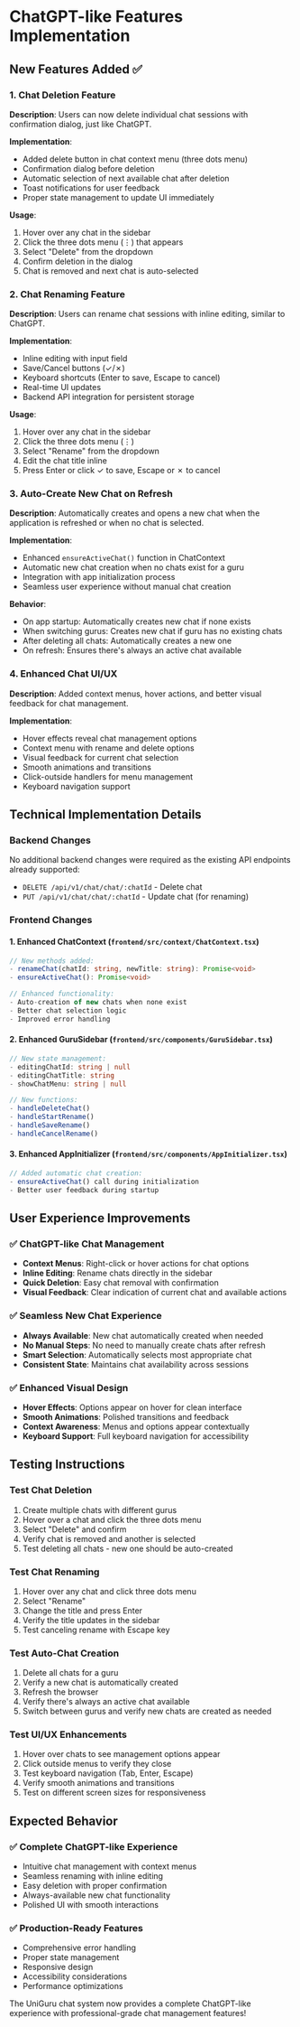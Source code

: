 # ChatGPT-like Features Implementation

## New Features Added ✅

### 1. Chat Deletion Feature
**Description**: Users can now delete individual chat sessions with confirmation dialog, just like ChatGPT.

**Implementation**:
- Added delete button in chat context menu (three dots menu)
- Confirmation dialog before deletion
- Automatic selection of next available chat after deletion
- Toast notifications for user feedback
- Proper state management to update UI immediately

**Usage**:
1. Hover over any chat in the sidebar
2. Click the three dots menu (⋮) that appears
3. Select "Delete" from the dropdown
4. Confirm deletion in the dialog
5. Chat is removed and next chat is auto-selected

### 2. Chat Renaming Feature
**Description**: Users can rename chat sessions with inline editing, similar to ChatGPT.

**Implementation**:
- Inline editing with input field
- Save/Cancel buttons (✓/✗)
- Keyboard shortcuts (Enter to save, Escape to cancel)
- Real-time UI updates
- Backend API integration for persistent storage

**Usage**:
1. Hover over any chat in the sidebar
2. Click the three dots menu (⋮)
3. Select "Rename" from the dropdown
4. Edit the chat title inline
5. Press Enter or click ✓ to save, Escape or ✗ to cancel

### 3. Auto-Create New Chat on Refresh
**Description**: Automatically creates and opens a new chat when the application is refreshed or when no chat is selected.

**Implementation**:
- Enhanced `ensureActiveChat()` function in ChatContext
- Automatic new chat creation when no chats exist for a guru
- Integration with app initialization process
- Seamless user experience without manual chat creation

**Behavior**:
- On app startup: Automatically creates new chat if none exists
- When switching gurus: Creates new chat if guru has no existing chats
- After deleting all chats: Automatically creates a new one
- On refresh: Ensures there's always an active chat available

### 4. Enhanced Chat UI/UX
**Description**: Added context menus, hover actions, and better visual feedback for chat management.

**Implementation**:
- Hover effects reveal chat management options
- Context menu with rename and delete options
- Visual feedback for current chat selection
- Smooth animations and transitions
- Click-outside handlers for menu management
- Keyboard navigation support

## Technical Implementation Details

### Backend Changes
No additional backend changes were required as the existing API endpoints already supported:
- `DELETE /api/v1/chat/chat/:chatId` - Delete chat
- `PUT /api/v1/chat/chat/:chatId` - Update chat (for renaming)

### Frontend Changes

#### 1. Enhanced ChatContext (`frontend/src/context/ChatContext.tsx`)
```typescript
// New methods added:
- renameChat(chatId: string, newTitle: string): Promise<void>
- ensureActiveChat(): Promise<void>

// Enhanced functionality:
- Auto-creation of new chats when none exist
- Better chat selection logic
- Improved error handling
```

#### 2. Enhanced GuruSidebar (`frontend/src/components/GuruSidebar.tsx`)
```typescript
// New state management:
- editingChatId: string | null
- editingChatTitle: string
- showChatMenu: string | null

// New functions:
- handleDeleteChat()
- handleStartRename()
- handleSaveRename()
- handleCancelRename()
```

#### 3. Enhanced AppInitializer (`frontend/src/components/AppInitializer.tsx`)
```typescript
// Added automatic chat creation:
- ensureActiveChat() call during initialization
- Better user feedback during startup
```

## User Experience Improvements

### ✅ ChatGPT-like Chat Management
- **Context Menus**: Right-click or hover actions for chat options
- **Inline Editing**: Rename chats directly in the sidebar
- **Quick Deletion**: Easy chat removal with confirmation
- **Visual Feedback**: Clear indication of current chat and available actions

### ✅ Seamless New Chat Experience
- **Always Available**: New chat automatically created when needed
- **No Manual Steps**: No need to manually create chats after refresh
- **Smart Selection**: Automatically selects most appropriate chat
- **Consistent State**: Maintains chat availability across sessions

### ✅ Enhanced Visual Design
- **Hover Effects**: Options appear on hover for clean interface
- **Smooth Animations**: Polished transitions and feedback
- **Context Awareness**: Menus and options appear contextually
- **Keyboard Support**: Full keyboard navigation for accessibility

## Testing Instructions

### Test Chat Deletion
1. Create multiple chats with different gurus
2. Hover over a chat and click the three dots menu
3. Select "Delete" and confirm
4. Verify chat is removed and another is selected
5. Test deleting all chats - new one should be auto-created

### Test Chat Renaming
1. Hover over any chat and click three dots menu
2. Select "Rename"
3. Change the title and press Enter
4. Verify the title updates in the sidebar
5. Test canceling rename with Escape key

### Test Auto-Chat Creation
1. Delete all chats for a guru
2. Verify a new chat is automatically created
3. Refresh the browser
4. Verify there's always an active chat available
5. Switch between gurus and verify new chats are created as needed

### Test UI/UX Enhancements
1. Hover over chats to see management options appear
2. Click outside menus to verify they close
3. Test keyboard navigation (Tab, Enter, Escape)
4. Verify smooth animations and transitions
5. Test on different screen sizes for responsiveness

## Expected Behavior

### ✅ Complete ChatGPT-like Experience
- Intuitive chat management with context menus
- Seamless renaming with inline editing
- Easy deletion with proper confirmation
- Always-available new chat functionality
- Polished UI with smooth interactions

### ✅ Production-Ready Features
- Comprehensive error handling
- Proper state management
- Responsive design
- Accessibility considerations
- Performance optimizations

The UniGuru chat system now provides a complete ChatGPT-like experience with professional-grade chat management features!
